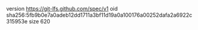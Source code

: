 version https://git-lfs.github.com/spec/v1
oid sha256:5fb9b0e7a0adeb12dd1711a3bf11d19a0a100176a00252dafa2a6922c315953e
size 620
